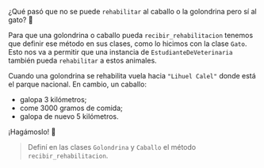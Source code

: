 ¿Qué pasó que no se puede `rehabilitar` al caballo o la golondrina pero sí al gato? :thinking:

Para que una golondrina o caballo pueda `recibir_rehabilitacion` tenemos que definir ese método en sus clases, como lo hicimos con la clase `Gato`.
Esto nos va a permitir que una instancia de `EstudianteDeVeterinaria` también pueda `rehabilitar` a estos animales.

Cuando una golondrina se rehabilita vuela hacia `"Lihuel Calel"` donde está el parque nacional. En cambio, un caballo:

* galopa 3  kilómetros;
* come 3000 gramos de comida;
* galopa de nuevo 5 kilómetros.

¡Hagámoslo! :raised_hands:

> Definí en las clases `Golondrina` y `Caballo` el método `recibir_rehabilitacion`.